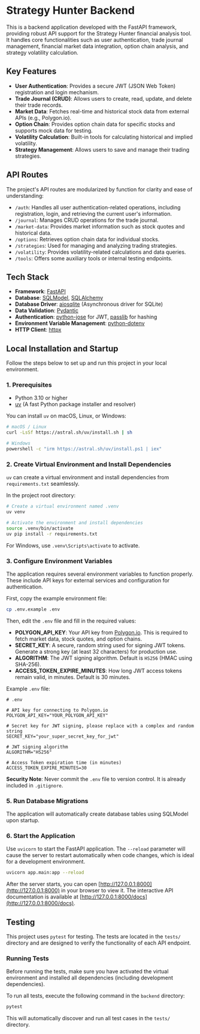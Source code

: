 # Strategy Hunter Backend

This is a backend application developed with the FastAPI framework, providing robust API support for the Strategy Hunter financial analysis tool. It handles core functionalities such as user authentication, trade journal management, financial market data integration, option chain analysis, and strategy volatility calculation.

## Key Features

- **User Authentication**: Provides a secure JWT (JSON Web Token) registration and login mechanism.
- **Trade Journal (CRUD)**: Allows users to create, read, update, and delete their trade records.
- **Market Data**: Fetches real-time and historical stock data from external APIs (e.g., Polygon.io).
- **Option Chain**: Provides option chain data for specific stocks and supports mock data for testing.
- **Volatility Calculation**: Built-in tools for calculating historical and implied volatility.
- **Strategy Management**: Allows users to save and manage their trading strategies.

## API Routes

The project's API routes are modularized by function for clarity and ease of understanding:

- `/auth`: Handles all user authentication-related operations, including registration, login, and retrieving the current user's information.
- `/journal`: Manages CRUD operations for the trade journal.
- `/market-data`: Provides market information such as stock quotes and historical data.
- `/options`: Retrieves option chain data for individual stocks.
- `/strategies`: Used for managing and analyzing trading strategies.
- `/volatility`: Provides volatility-related calculations and data queries.
- `/tools`: Offers some auxiliary tools or internal testing endpoints.

## Tech Stack

- **Framework**: [FastAPI](https://fastapi.tiangolo.com/)
- **Database**: [SQLModel](https://sqlmodel.tiangolo.com/), [SQLAlchemy](https://www.sqlalchemy.org/)
- **Database Driver**: [aiosqlite](https://github.com/omnilib/aiosqlite) (Asynchronous driver for SQLite)
- **Data Validation**: [Pydantic](https://pydantic-docs.helpmanual.io/)
- **Authentication**: [python-jose](https://github.com/mpdavis/python-jose) for JWT, [passlib](https://passlib.readthedocs.io/en/stable/) for hashing
- **Environment Variable Management**: [python-dotenv](https://github.com/theskumar/python-dotenv)
- **HTTP Client**: [httpx](https://www.python-httpx.org/)

## Local Installation and Startup

Follow the steps below to set up and run this project in your local environment.

### 1. Prerequisites

- Python 3.10 or higher
- [uv](https://github.com/astral-sh/uv) (A fast Python package installer and resolver)

You can install `uv` on macOS, Linux, or Windows:

```bash
# macOS / Linux
curl -LsSf https://astral.sh/uv/install.sh | sh

# Windows
powershell -c "irm https://astral.sh/uv/install.ps1 | iex"
```

### 2. Create Virtual Environment and Install Dependencies

`uv` can create a virtual environment and install dependencies from `requirements.txt` seamlessly.

In the project root directory:

```bash
# Create a virtual environment named .venv
uv venv

# Activate the environment and install dependencies
source .venv/bin/activate
uv pip install -r requirements.txt
```

For Windows, use `.venv\Scripts\activate` to activate.

### 3. Configure Environment Variables

The application requires several environment variables to function properly. These include API keys for external services and configuration for authentication.

First, copy the example environment file:

```bash
cp .env.example .env
```

Then, edit the `.env` file and fill in the required values:

- **POLYGON_API_KEY**: Your API key from [Polygon.io](https://polygon.io/). This is required to fetch market data, stock quotes, and option chains.
- **SECRET_KEY**: A secure, random string used for signing JWT tokens. Generate a strong key (at least 32 characters) for production use.
- **ALGORITHM**: The JWT signing algorithm. Default is `HS256` (HMAC using SHA-256).
- **ACCESS_TOKEN_EXPIRE_MINUTES**: How long JWT access tokens remain valid, in minutes. Default is 30 minutes.

Example `.env` file:

```env
# .env

# API key for connecting to Polygon.io
POLYGON_API_KEY="YOUR_POLYGON_API_KEY"

# Secret key for JWT signing, please replace with a complex and random string
SECRET_KEY="your_super_secret_key_for_jwt"

# JWT signing algorithm
ALGORITHM="HS256"

# Access Token expiration time (in minutes)
ACCESS_TOKEN_EXPIRE_MINUTES=30
```

**Security Note**: Never commit the `.env` file to version control. It is already included in `.gitignore`.

### 5. Run Database Migrations

The application will automatically create database tables using SQLModel upon startup.

### 6. Start the Application

Use `uvicorn` to start the FastAPI application. The `--reload` parameter will cause the server to restart automatically when code changes, which is ideal for a development environment.

```bash
uvicorn app.main:app --reload
```

After the server starts, you can open [http://127.0.0.1:8000](http://127.0.0.1:8000) in your browser to view it.
The interactive API documentation is available at [http://127.0.0.1:8000/docs](http://127.0.0.1:8000/docs).

## Testing

This project uses `pytest` for testing. The tests are located in the `tests/` directory and are designed to verify the functionality of each API endpoint.

### Running Tests

Before running the tests, make sure you have activated the virtual environment and installed all dependencies (including development dependencies).

To run all tests, execute the following command in the `backend` directory:

```bash
pytest
```

This will automatically discover and run all test cases in the `tests/` directory.
